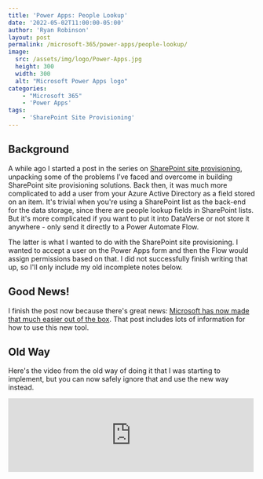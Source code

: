 ```yaml
---
title: 'Power Apps: People Lookup'
date: '2022-05-02T11:00:00-05:00'
author: 'Ryan Robinson'
layout: post
permalink: /microsoft-365/power-apps/people-lookup/
image: 
  src: /assets/img/logo/Power-Apps.jpg
  height: 300
  width: 300
  alt: "Microsoft Power Apps logo"
categories:
    - "Microsoft 365"
    - 'Power Apps'
tags:
    - 'SharePoint Site Provisioning'
---
```


## Background

A while ago I started a post in the series on [SharePoint site provisioning](/tags/sharepoint-site-provisioning/), unpacking some of the problems I’ve faced and overcome in building SharePoint site provisioning solutions. Back then, it was much more complicated to add a user from your Azure Active Directory as a field stored on an item. It's trivial when you're using a SharePoint list as the back-end for the data storage, since there are people lookup fields in SharePoint lists. But it's more complicated if you want to put it into DataVerse or not store it anywhere - only send it directly to a Power Automate Flow. 

The latter is what I wanted to do with the SharePoint site provisioning. I wanted to accept a user on the Power Apps form and then the Flow would assign permissions based on that. I did not successfully finish writing that up, so I'll only include my old incomplete notes below.

## Good News!

I finish the post now because there's great news: [Microsoft has now made that much easier out of the box](https://powerapps.microsoft.com/en-us/blog/announcing-the-aad-user-virtual-table-find-and-add-any-aad-user-to-your-records/). That post includes lots of information for how to use this new tool.

## Old Way

Here's the video from the old way of doing it that I was starting to implement, but you can now safely ignore that and use the new way instead.

<iframe allow="accelerometer; autoplay; clipboard-write; encrypted-media; gyroscope; picture-in-picture" allowfullscreen="" frameborder="0" width="500" loading="lazy" src="https://www.youtube.com/embed/xs_hWRNCwuA?feature=oembed" title="How to build a people picker in PowerApps with Azure AD" width="1200"></iframe>